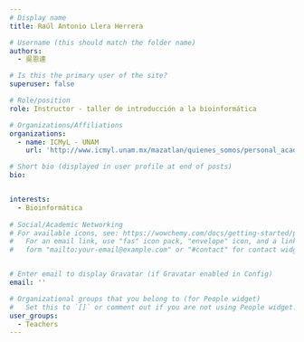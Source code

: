 ```yaml
---
# Display name
title: Raúl Antonio Llera Herrera

# Username (this should match the folder name)
authors:
  - 吳恩達

# Is this the primary user of the site?
superuser: false

# Role/position
role: Instructor - taller de introducción a la bioinformática

# Organizations/Affiliations
organizations:
  - name: ICMyL - UNAM
    url: 'http://www.icmyl.unam.mx/mazatlan/quienes_somos/personal_academico/dr-raul-antonio-llera-herrera'

# Short bio (displayed in user profile at end of posts)
bio:


interests:
  - Bioinformática
 
# Social/Academic Networking
# For available icons, see: https://wowchemy.com/docs/getting-started/page-builder/#icons
#   For an email link, use "fas" icon pack, "envelope" icon, and a link in the
#   form "mailto:your-email@example.com" or "#contact" for contact widget.


# Enter email to display Gravatar (if Gravatar enabled in Config)
email: ''

# Organizational groups that you belong to (for People widget)
#   Set this to `[]` or comment out if you are not using People widget.
user_groups:
  - Teachers
---
```



